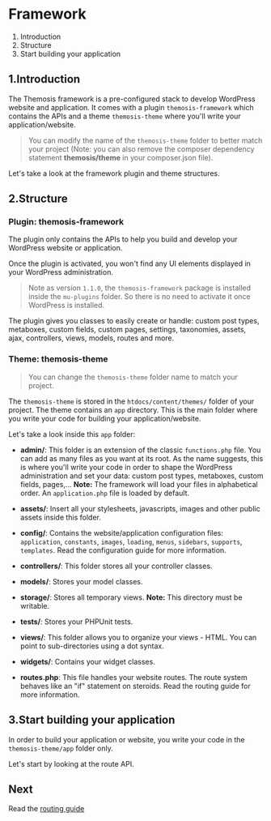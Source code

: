 Framework
=========

1. Introduction
2. Structure
3. Start building your application

1.Introduction
--------------

The Themosis framework is a pre-configured stack to develop WordPress website and application. It comes with a plugin `themosis-framework` which contains the APIs and a theme `themosis-theme` where you'll write your application/website.

> You can modify the name of the `themosis-theme` folder to better match your project (Note: you can also remove the composer dependency statement **themosis/theme** in your composer.json file).

Let's take a look at the framework plugin and theme structures.

2.Structure
------------

### Plugin: themosis-framework

The plugin only contains the APIs to help you build and develop your WordPress website or application.

Once the plugin is activated, you won't find any UI elements displayed in your WordPress administration.

> Note as version `1.1.0`, the `themosis-framework` package is installed inside the `mu-plugins` folder. So there is no need to activate it once WordPress is installed.

The plugin gives you classes to easily create or handle: custom post types, metaboxes, custom fields, custom pages, settings, taxonomies, assets, ajax, controllers, views, models, routes and more.

### Theme: themosis-theme

> You can change the `themosis-theme` folder name to match your project.

The `themosis-theme` is stored in the `htdocs/content/themes/` folder of your project. The theme contains an `app` directory. This is the main folder where you write your code for building your application/website.

Let's take a look inside this `app` folder:

- **admin/**: This folder is an extension of the classic `functions.php` file. You can add as many files as you want at its root. As the name suggests, this is where you'll write your code in order to shape the WordPress administration and set your data: custom post types, metaboxes, custom fields, pages,... **Note:** The framework will load your files in alphabetical order. An `application.php` file is loaded by default.

- **assets/**: Insert all your stylesheets, javascripts, images and other public assets inside this folder.

- **config/**: Contains the website/application configuration files:  `application`, `constants`, `images`, `loading`, `menus`, `sidebars`, `supports`, `templates`. Read the configuration guide for more information.

- **controllers/**: This folder stores all your controller classes.

- **models/**: Stores your model classes.

- **storage/**: Stores all temporary views. **Note:** This directory must be writable.

- **tests/**: Stores your PHPUnit tests.

- **views/**: This folder allows you to organize your views - HTML. You can point to sub-directories using a dot syntax.

- **widgets/**: Contains your widget classes.

- **routes.php**: This file handles your website routes. The route system behaves like an "if" statement on steroids. Read the routing guide for more information.



3.Start building your application
---------------------------------

In order to build your application or website, you write your code in the `themosis-theme/app` folder only.

Let's start by looking at the route API.

Next
----
Read the [routing guide](http://framework.themosis.com/docs/routing/)
